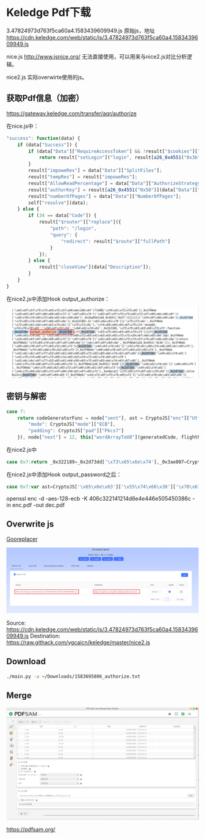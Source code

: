 # Keledge Pdf下载

3.47824973d763f5ca60a4.1583439609949.js
原始js，地址<https://cdn.keledge.com/web/static/js/3.47824973d763f5ca60a4.1583439609949.js>

nice.js
<http://www.jsnice.org/>
无法直接使用，可以用来与nice2.js对比分析逻辑。

nice2.js
实际overwirte使用的js。

## 获取Pdf信息（加密）

<https://gateway.keledge.com/transfer/aqr/authorize>

在nice.js中：
```js
"success": function(data) {
    if (data["Success"]) {
        if (data["Data"]["RequireAccessToken"] && !result["$cookies"]["get"]("access_token")) {
            return result["setLogin"]("login", result[a26_0x4551("0x3b")]);
        }
        result["impoweRes"] = data["Data"]["SplitFiles"];
        result["tempRes"] = result["impoweRes"];
        result["AllowReadPercentage"] = data["Data"]["AuthorizeStrategy"]["AllowReadPercentage"];
        result["authorKey"] = result[a26_0x4551("0x58")](data["Data"]["Key"]);
        result["numberOfPages"] = data["Data"]["NumberOfPages"];
        self["resolve"](data);
    } else {
        if (34 == data["Code"]) {
            result["$router"]["replace"]({
                "path": "/login",
                "query": {
                    "redirect": result["$route"]["fullPath"]
                }
            });
        } else {
            result["closeView"](data["Description"]);
        }
    }
}
```

在nice2.js中添加Hook output_authorize：

![output_authorize](img/2020-03-09_06-00.png)

## 密钥与解密

```js
case 7:
    return codeGeneratorFunc = node["sent"], ast = CryptoJS["enc"]["Utf8"]["parse"](this["v"]["authorKey"]), generatedCode = CryptoJS["AES"]["decrypt"](codeGeneratorFunc, ast, {
        "mode": CryptoJS["mode"]["ECB"],
        "padding": CryptoJS["pad"]["Pkcs7"]
    }), node["next"] = 12, this["wordArrayToU8"](generatedCode, flightPhase, refresh);
```

在nice2.js中

```js
case 0x7:return _0x322189=_0x2d73dd['\x73\x65\x6e\x74'],_0x3ae007=CryptoJS['\x65\x6e\x63']['\x55\x74\x66\x38']['\x70\x61\x72\x73\x65'](this['\x76']['\x61\x75\x74\x68\x6f\x72\x4b\x65\x79']),_0x10fe46=CryptoJS['\x41\x45\x53']['\x64\x65\x63\x72\x79\x70\x74'](_0x322189,_0x3ae007,{'\x6d\x6f\x64\x65':CryptoJS['\x6d\x6f\x64\x65']['\x45\x43\x42'],'\x70\x61\x64\x64\x69\x6e\x67':CryptoJS['\x70\x61\x64']['\x50\x6b\x63\x73\x37']}),_0x2d73dd['\x6e\x65\x78\x74']=0xc,this['\x77\x6f\x72\x64\x41\x72\x72\x61\x79\x54\x6f\x55\x38'](_0x10fe46,_0xe8aca2,_0x1a2353);
```

在nice2.js中添加Hook output_password之后：

```js
case 0x7:var ast=CryptoJS['\x65\x6e\x63']['\x55\x74\x66\x38']['\x70\x61\x72\x73\x65'](this['\x76']['\x61\x75\x74\x68\x6f\x72\x4b\x65\x79']);output_password(ast);return _0x322189=_0x2d73dd['\x73\x65\x6e\x74'],_0x3ae007=CryptoJS['\x65\x6e\x63']['\x55\x74\x66\x38']['\x70\x61\x72\x73\x65'](this['\x76']['\x61\x75\x74\x68\x6f\x72\x4b\x65\x79']),_0x10fe46=CryptoJS['\x41\x45\x53']['\x64\x65\x63\x72\x79\x70\x74'](_0x322189,_0x3ae007,{'\x6d\x6f\x64\x65':CryptoJS['\x6d\x6f\x64\x65']['\x45\x43\x42'],'\x70\x61\x64\x64\x69\x6e\x67':CryptoJS['\x70\x61\x64']['\x50\x6b\x63\x73\x37']}),_0x2d73dd['\x6e\x65\x78\x74']=0xc,this['\x77\x6f\x72\x64\x41\x72\x72\x61\x79\x54\x6f\x55\x38'](_0x10fe46,_0xe8aca2,_0x1a2353);
```

openssl enc -d -aes-128-ecb -K 406c322141214d6e4e446e505450386c -in enc.pdf -out dec.pdf

## Overwrite js

[Gooreplacer](https://chrome.google.com/webstore/detail/gooreplacer/jnlkjeecojckkigmchmfoigphmgkgbip)

![Gooreplacer](img/2020-03-09_05-46.png)

Source: <https://cdn.keledge.com/web/static/js/3.47824973d763f5ca60a4.1583439609949.js>
Destination: <https://raw.githack.com/ygcaicn/keledge/master/nice2.js>

## Download

```sh
./main.py -a ~/Downloads/1583695806_authorize.txt
```

## Merge

![pdfsam](img/2020-03-09_06-12.png)

<https://pdfsam.org/>
